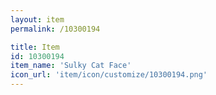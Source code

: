 ```yaml
---
layout: item
permalink: /10300194

title: Item
id: 10300194
item_name: 'Sulky Cat Face'
icon_url: 'item/icon/customize/10300194.png'
---
```

